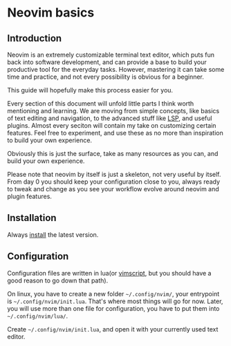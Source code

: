 
# Neovim basics

## Introduction
Neovim is an extremely customizable terminal text editor, which puts fun back into software development, and can provide a base to build your productive tool for the everyday tasks.
However, mastering it can take some time and practice, and not every possibility is obvious for a beginner.

This guide will hopefully make this process easier for you.

Every section of this document will unfold little parts I think worth mentioning and learning. We are moving from simple concepts, like basics of text editing and navigation, to the advanced stuff like [LSP](https://neovim.io/doc/user/lsp.html), and useful plugins. Almost every seciton will contain my take on customizing certain features. Feel free to experiment, and use these as no more than inspiration to build your own experience.

Obviously this is just the surface, take as many resources as you can, and build your own experience.

Please note that neovim by itself is just a skeleton, not very useful by itself. From day 0 you should keep your configuration close to you, always ready to tweak and change as you see your workflow evolve around neovim and plugin features.

## Installation
Always [install](https://github.com/neovim/neovim/wiki/Installing-Neovim) the latest version.

## Configuration

Configuration files are written in lua(or [vimscript](https://learnxinyminutes.com/docs/vimscript/), but you should have a good reason to go down that path).

On linux, you have to create a new folder `~/.config/nvim/`, your entrypoint is `~/.config/nvim/init.lua`. That's where most things will go for now.
Later, you will use more than one file for configuration, you have to put them into `~/.config/nvim/lua/`. 

Create `~/.config/nvim/init.lua`, and open it with your currently used text editor.


